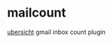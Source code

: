 mailcount
=========

[ubersicht](https://github.com/felixhageloh/uebersicht) gmail inbox count plugin


